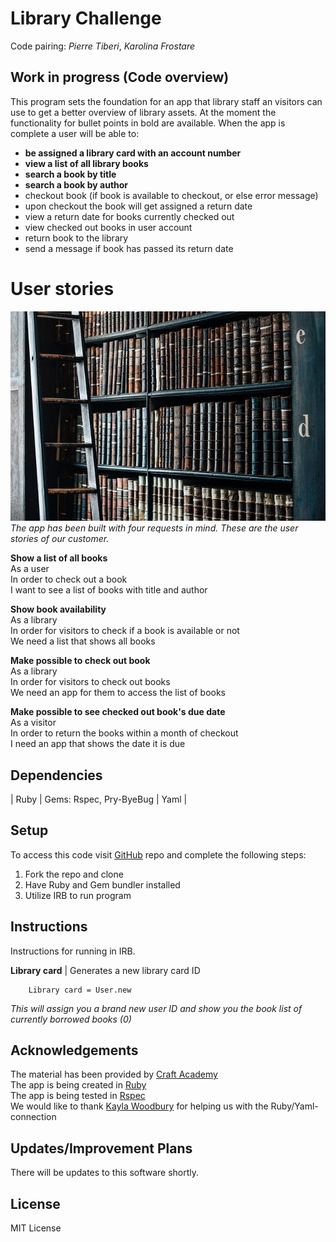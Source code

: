 # Library Challenge
Code pairing: *Pierre Tiberi*, *Karolina Frostare*

## Work in progress (Code overview)
This program sets the foundation for an app that library staff an visitors can use to get a better overview of library assets. At the moment the functionality for bullet points in bold are available. When the app is complete a user will be able to:

* **be assigned a library card with an account number**
* **view a list of all library books**
* **search a book by title**
* **search a book by author**
* checkout book (if book is available to checkout, or else error message)
* upon checkout the book will get assigned a return date
* view a return date for books currently checked out
* view checked out books in user account
* return book to the library
* send a message if book has passed its return date

# User stories
![The Library Challenge](/Assets/library.jpg)
*The app has been built with four requests in mind. These are the user stories of our customer.*

**Show a list of all books**<br>
As a user<br>
In order to check out a book<br>
I want to see a list of books with title and author

**Show book availability**<br>
As a library<br>
In order for visitors to check if a book is available or not<br>
We need a list that shows all books 

**Make possible to check out book**<br>
As a library<br>
In order for visitors to check out books<br>
We need an app for them to access the list of books

**Make possible to see checked out book's due date**<br>
As a visitor<br>
In order to return the books within a month of checkout<br>
I need an app that shows the date it is due

## Dependencies
| Ruby | Gems: Rspec, Pry-ByeBug | Yaml |

## Setup
To access this code visit [GitHub](https://github.com/kfrostare/library-challenge) repo and complete the following steps:

1. Fork the repo and clone
2. Have Ruby and Gem bundler installed
3. Utilize IRB to run program

## Instructions
Instructions for running in IRB.

**Library card** | Generates a new library card ID 

        Library card = User.new
*This will assign you a brand new user ID and show you the book list of currently borrowed books (0)*

## Acknowledgements
The material has been provided by [Craft Academy](learn.craftacademy.co) <br>
The app is being created in [Ruby](rubymonstas.org) <br>
The app is being tested in [Rspec](rspec.info) <br>
We would like to thank [Kayla Woodbury](https://github.com/kaylawoodbury) for helping us with the Ruby/Yaml- connection

## Updates/Improvement Plans
There will be updates to this software shortly.

## License
MIT License